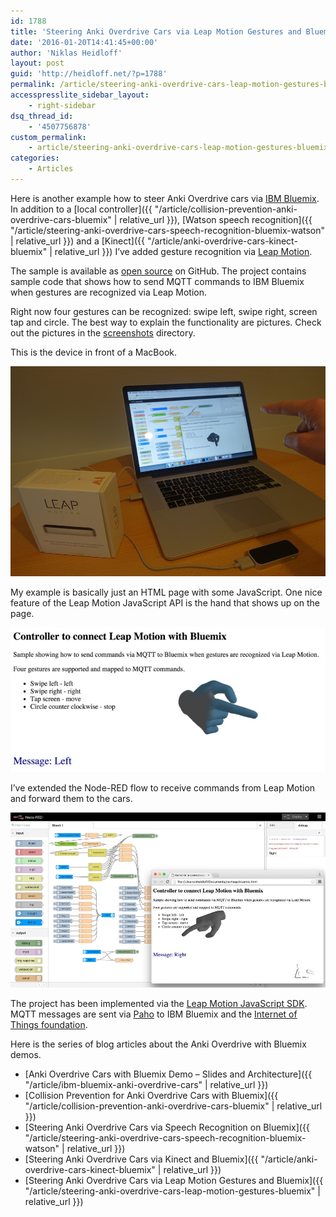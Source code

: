 ```yaml
---
id: 1788
title: 'Steering Anki Overdrive Cars via Leap Motion Gestures and Bluemix'
date: '2016-01-20T14:41:45+00:00'
author: 'Niklas Heidloff'
layout: post
guid: 'http://heidloff.net/?p=1788'
permalink: /article/steering-anki-overdrive-cars-leap-motion-gestures-bluemix/
accesspresslite_sidebar_layout:
    - right-sidebar
dsq_thread_id:
    - '4507756878'
custom_permalink:
    - article/steering-anki-overdrive-cars-leap-motion-gestures-bluemix/
categories:
    - Articles
---
```


Here is another example how to steer Anki Overdrive cars via [IBM Bluemix](https://bluemix.net). In addition to a [local controller]({{ "/article/collision-prevention-anki-overdrive-cars-bluemix" | relative_url }}), [Watson speech recognition]({{ "/article/steering-anki-overdrive-cars-speech-recognition-bluemix-watson" | relative_url }}) and a [Kinect]({{ "/article/anki-overdrive-cars-kinect-bluemix" | relative_url }}) I’ve added gesture recognition via [Leap Motion](https://www.leapmotion.com/product/desktop).

The sample is available as [open source](https://github.com/IBM-Bluemix/sample-leapmotion-bluemix) on GitHub. The project contains sample code that shows how to send MQTT commands to IBM Bluemix when gestures are recognized via Leap Motion.

Right now four gestures can be recognized: swipe left, swipe right, screen tap and circle. The best way to explain the functionality are pictures. Check out the pictures in the [screenshots](https://github.com/IBM-Bluemix/sample-leapmotion-bluemix/tree/master/screenshots) directory.

This is the device in front of a MacBook.

![image](/assets/img/2016/01/leapmotionpicture.jpg)

My example is basically just an HTML page with some JavaScript. One nice feature of the Leap Motion JavaScript API is the hand that shows up on the page.

![image](/assets/img/2016/01/leapmotionswipeleft.jpg)

I’ve extended the Node-RED flow to receive commands from Leap Motion and forward them to the cars.

![image](/assets/img/2016/01/leapmotionswiperight.jpg)

The project has been implemented via the [Leap Motion JavaScript SDK](https://developer.leapmotion.com/documentation/javascript/index.html). MQTT messages are sent via [Paho](https://www.eclipse.org/paho/clients/js/) to IBM Bluemix and the [Internet of Things foundation](https://console.ng.bluemix.net/catalog/internet-of-things/).

Here is the series of blog articles about the Anki Overdrive with Bluemix demos.

- [Anki Overdrive Cars with Bluemix Demo – Slides and Architecture]({{ "/article/ibm-bluemix-anki-overdrive-cars" | relative_url }})
- [Collision Prevention for Anki Overdrive Cars with Bluemix]({{ "/article/collision-prevention-anki-overdrive-cars-bluemix" | relative_url }})
- [Steering Anki Overdrive Cars via Speech Recognition on Bluemix]({{ "/article/steering-anki-overdrive-cars-speech-recognition-bluemix-watson" | relative_url }})
- [Steering Anki Overdrive Cars via Kinect and Bluemix]({{ "/article/anki-overdrive-cars-kinect-bluemix" | relative_url }})
- [Steering Anki Overdrive Cars via Leap Motion Gestures and Bluemix]({{ "/article/steering-anki-overdrive-cars-leap-motion-gestures-bluemix" | relative_url }})